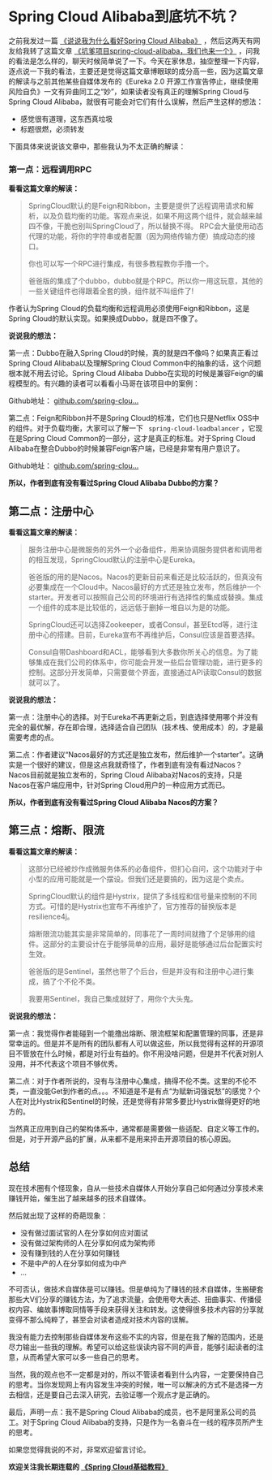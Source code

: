# Spring Cloud Alibaba到底坑不坑？ #

之前我发过一篇 [《说说我为什么看好Spring Cloud Alibaba》]( https://link.juejin.im?target=http%3A%2F%2Fblog.didispace.com%2Fspring-cloud-alibaba-significance%2F ) ，然后这两天有网友给我转了这篇文章 [《坑爹项目spring-cloud-alibaba，我们也来一个》]( https://juejin.im/post/5ca723696fb9a05e20221c78 ) ，问我的看法是怎么样的，聊天时候简单说了一下。今天在家休息，抽空整理一下内容，逐点说一下我的看法，主要还是觉得这篇文章博眼球的成分高一些，因为这篇文章的解读与之前其他某些自媒体发布的《Eureka 2.0 开源工作宣告停止，继续使用风险自负》一文有异曲同工之“妙”，如果读者没有真正的理解Spring Cloud与Spring Cloud Alibaba，就很有可能会对它们有什么误解，然后产生这样的想法：

* 感觉很有道理，这东西真垃圾
* 标题很燃，必须转发

下面具体来说说该文章中，那些我认为不太正确的解读：

### 第一点：远程调用RPC ###

**看看这篇文章的解读：**

> 
> 
> 
> SpringCloud默认的是Feign和Ribbon，主要是提供了远程调用请求和解析，以及负载均衡的功能。客观点来说，如果不用这两个组件，就会越来越四不像，干脆也别叫SpringCloud了，所以替换不得。
> RPC会大量使用动态代理的功能，将你的字符串或者配置（因为网络传输方便）搞成动态的接口。
> 
> 
> 
> 你也可以写一个RPC进行集成，有很多教程教你手撸一个。
> 
> 
> 
> 爸爸版的集成了个dubbo，dubbo就是个RPC。所以你一用这玩意，其他的一些关键组件也得跟着全套的换，组件就不叫组件了!
> 
> 

作者认为Spring Cloud的负载均衡和远程调用必须使用Feign和Ribbon，这是Spring Cloud的默认实现。如果换成Dubbo，就是四不像了。

**说说我的想法：**

第一点：Dubbo在融入Spring Cloud的时候，真的就是四不像吗？如果真正看过Spring Cloud Alibaba以及理解Spring Cloud Common中的抽象的话，这个问题根本就不用去讨论。Spring Cloud Alibaba Dubbo在实现的时候是兼容Feign的编程模型的。有兴趣的读者可以看看小马哥在该项目中的案例：

Github地址： [github.com/spring-clou…]( https://link.juejin.im?target=https%3A%2F%2Fgithub.com%2Fspring-cloud-incubator%2Fspring-cloud-alibaba%2Ftree%2Fmaster%2Fspring-cloud-alibaba-examples%2Fspring-cloud-alibaba-dubbo-examples )

第二点：Feign和Ribbon并不是Spring Cloud的标准，它们也只是Netflix OSS中的组件。对于负载均衡，大家可以了解一下 ` spring-cloud-loadbalancer` ，它现在是Spring Cloud Common的一部分，这才是真正的标准。对于Spring Cloud Alibaba在整合Dubbo的时候兼容Feign客户端，已经是非常有用户意识了。

Github地址： [github.com/spring-clou…]( https://link.juejin.im?target=https%3A%2F%2Fgithub.com%2Fspring-cloud-incubator%2Fspring-cloud-loadbalancer )

**所以，作者到底有没有看过Spring Cloud Alibaba Dubbo的方案？**

## 第二点：注册中心 ##

**看看这篇文章的解读：**

> 
> 
> 
> 服务注册中心是微服务的另外一个必备组件，用来协调服务提供者和调用者的相互发现，SpringCloud默认的注册中心是Eureka。
> 
> 
> 
> 爸爸版的用的是Nacos。Nacos的更新目前来看还是比较活跃的，但真没有必要集成在一个Cloud中。Nacos最好的方式还是独立发布，然后维护一个starter。开发者可以按照自己公司的环境进行有选择性的集成或替换。集成一个组件的成本是比较低的，远远低于删掉一堆自以为是的功能。
> 
> 
> 
> 
> SpringCloud还可以选择Zookeeper，或者Consul，甚至Etcd等，进行注册中心的搭建。目前，Eureka宣布不再维护后，Consul应该是首要选择。
> 
> 
> 
> 
> Consul自带Dashboard和ACL，能够看到大多数你所关心的信息。为了能够集成在我们公司的体系中，你可能会开发一些后台管理功能，进行更多的控制。这部分开发简单，只需要做个界面，直接通过API读取Consul的数据就可以了。
> 
> 
> 

**说说我的想法：**

第一点：注册中心的选择。对于Eureka不再更新之后，到底选择使用哪个并没有完全的最优解，存在即合理，选择适合自己团队（技术栈、使用成本）的，才是最需要考虑的点。

第二点：作者建议“Nacos最好的方式还是独立发布，然后维护一个starter”。这确实是一个很好的建议，但是这点我就奇怪了，作者到底有没有看过Nacos？Nacos目前就是独立发布的，Spring Cloud Alibaba对Nacos的支持，只是Nacos在客户端应用中，针对Spring Cloud用户的一种应用方式而已。

**所以，作者到底有没有看过Spring Cloud Alibaba Nacos的方案？**

## 第三点：熔断、限流 ##

**看看这篇文章的解读：**

> 
> 
> 
> 这部分已经被炒作成微服务体系的必备组件，但扪心自问，这个功能对于中小型的应用可能就是一个摆设。但我们还是要搞的，因为这是个卖点。
> 
> 
> 
> SpringCloud默认的组件是Hystrix，提供了多线程和信号量来控制的不同方式。可惜的是Hystrix也宣布不再维护了，官方推荐的替换版本是resilience4j。
> 
> 
> 
> 
> 熔断限流功能其实是非常简单的，同事花了一周时间就撸了个足够用的组件。这部分的主要设计在于能够简单的应用，最好是能够通过后台配置实时生效。
> 
> 
> 
> 爸爸版的是Sentinel，虽然也带了个后台，但是并没有和注册中心进行集成，搞了个不伦不类。
> 
> 
> 
> 我要用Sentinel，我自己集成就好了，用你个大头鬼。
> 
> 

**说说我的想法：**

第一点：我觉得作者能碰到一个能撸出熔断、限流框架和配置管理的同事，还是非常幸运的。但是并不是所有的团队都有人可以做这些，所以我觉得有这样的开源项目不管放在什么时候，都是对行业有益的。你不用没啥问题，但是并不代表对别人没用，并不代表这个项目不够优秀。

第二点：对于作者所说的，没有与注册中心集成，搞得不伦不类。这里的不伦不类，一直没能Get到作者的点。。。不知道是不是有点“为赋新词强说愁”的感觉？个人在对比Hystrix和Sentinel的时候，还是觉得有非常多要比Hystrix做得更好的地方的。

当然真正应用到自己的架构体系中，通常都是需要做一些适配、自定义等工作的。但是，对于开源产品的扩展，从来都不是用来抨击开源项目的核心原因。

## 总结 ##

现在技术圈有个怪现象，自从一些技术自媒体人开始分享自己如何通过分享技术来赚钱开始，催生出了越来越多的技术自媒体。

然后就出现了这样的奇葩现象：

* 没有做过面试官的人在分享如何应对面试
* 没有做过架构师的人在分享如何成为架构师
* 没有赚到钱的人在分享如何赚钱
* 不是中产的人在分享如何成为中产
* ...

不可否认，做技术自媒体是可以赚钱。但是单纯为了赚钱的技术自媒体，生搬硬套那些大V们分享的赚钱方法，为了追求流量，会使用夸大表述、扭曲事实、传播侵权内容、编故事博取同情等手段来获得关注和转发。这使得很多技术内容的分享就变得不那么纯粹了，甚至会对读者造成对技术内容的误解。

我没有能力去控制那些自媒体发布这些不实的内容，但是在我了解的范围内，还是尽力输出一些我的理解。希望可以给这些误读内容不同的声音，能够引起读者的注意，从而希望大家可以多一些自己的思考。

当然，我的观点也不一定都是对的，所以不管读者看到什么内容，一定要保持自己的思考。当你发现网上有内容发生冲突的时候，唯一可以解决的方式不是选择一方去相信，还是要自己去深入研究，去验证哪一个观点才是正确的。

最后，声明一点：我不是Spring Cloud Alibaba的成员，也不是阿里系公司的员工。对于Spring Cloud Alibaba的支持，只是作为一名奋斗在一线的程序员所产生的思考。

如果您觉得我说的不对，非常欢迎留言讨论。

**欢迎关注我长期连载的 [《Spring Cloud基础教程》]( https://link.juejin.im?target=http%3A%2F%2Fblog.didispace.com%2Fspring-cloud-learning%2F )**